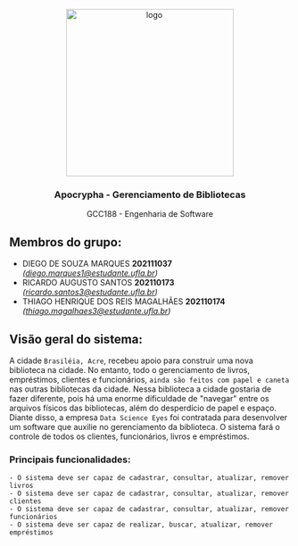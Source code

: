 <p align="center">
    <img src="https://user-images.githubusercontent.com/90580148/215624958-ca5b593c-6172-4201-a583-77ba2aab5295.png" alt="logo" width="300" height="300">
</p>

<h3 align="center">Apocrypha - Gerenciamento de Bibliotecas </h3>

<p align="center">
  GCC188 - Engenharia de Software 
</p>
    
## Membros do grupo:
- DIEGO DE SOUZA MARQUES **202111037** *(diego.marques1@estudante.ufla.br)*
- RICARDO AUGUSTO SANTOS **202110173** *(ricardo.santos3@estudante.ufla.br)*
- THIAGO HENRIQUE DOS REIS MAGALHÃES **202110174** *(thiago.magalhaes3@estudante.ufla.br)*

## Visão geral do sistema:
A cidade `Brasiléia, Acre`, recebeu apoio para construir uma nova biblioteca na cidade. No entanto, todo o gerenciamento de livros, empréstimos, clientes e funcionários, `ainda são feitos com papel e caneta` nas outras bibliotecas da cidade. Nessa biblioteca a cidade gostaria de fazer diferente, pois há uma enorme dificuldade de "navegar" entre os arquivos físicos das bibliotecas, além do desperdício de papel e espaço. Diante disso, a empresa `Data Science Eyes` foi contratada para desenvolver um software que auxilie no gerenciamento da biblioteca. 
O sistema fará o controle de todos os clientes, funcionários, livros e empréstimos.

### Principais funcionalidades:
    - O sistema deve ser capaz de cadastrar, consultar, atualizar, remover livros
    - O sistema deve ser capaz de cadastrar, consultar, atualizar, remover clientes
    - O sistema deve ser capaz de cadastrar, consultar, atualizar, remover funcionários
    - O sistema deve ser capaz de realizar, buscar, atualizar, remover empréstimos
